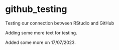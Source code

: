 # github_testing
Testing our connection between RStudio and GitHub

Adding some more text for testing.

Added some more on 17/07/2023.